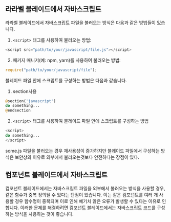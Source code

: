 ## 라라벨 블레이드에서 자바스크립트

라라벨 블레이드에서 자바스크립트 파일을 불러오는 방식은 다음과 같은 방법들이 있습니다.

1. `<script>` 태그를 사용하여 불러오는 방법:

```js
<script src="path/to/your/javascript/file.js"></script>
```

2. 패키지 매니저(예: npm, yarn)를 사용하여 불러오는 방법:

```js
require("path/to/your/javascript/file");
```

블레이드 파일 안에 스크립트를 구성하는 방법은 다음과 같습니다.

1. section사용

```php
@section('javascript')
do something...
@endsection
```

2. `<script>` 태그를 사용하여 블레이드 파일 안에 스크립트를 구성하는 방법

```php
<script>
do something...
</script>
```

some.js 파일을 불러오는 경우 재사용성이 증가하지만 블레이드 파일에서 구성하는 방식은 보안상의 이유로 외부에서 불러오는것보다 안전하다는 장점이 있다.

## 컴포넌트 블레이드에서 자바스크립트

컴포넌트 블레이드에서는 자바스크립트 파일을 외부에서 불러오는 방식을 사용할 경우, 같은 함수가 중복 정의될 수 있다는 단점이 있습니다. 이는 같은 컴포넌트를 여러 개 사용할 경우 함수명이 중복되며 이로 인해 예기치 않은 오류가 발생할 수 있다는 이유로 인합니다. 이러한 문제를 해결하려면 컴포넌트 블레이드에서는 자바스크립트 코드를 구성하는 방식을 사용하는 것이 좋습니다.
